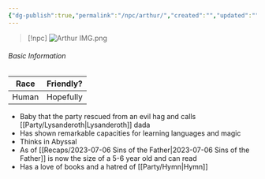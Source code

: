 ```yaml
---
{"dg-publish":true,"permalink":"/npc/arthur/","created":"","updated":""}
---
```




> [!npc]
> ![Arthur IMG.png](/img/user/z_Assets/Arthur%20IMG.png)
> 

###### Basic Information
|   **Race**    | **Friendly?** |
|:--------------:|:-------------:|
|     Human      |   Hopefully   |


- Baby that the party rescued from an evil hag and calls [[Party/Lysanderoth\|Lysanderoth]] dada
- Has shown remarkable capacities for learning languages and magic 
- Thinks in Abyssal
- As of [[Recaps/2023-07-06 Sins of the Father\|2023-07-06 Sins of the Father]] is now the size of a 5-6 year old and can read
- Has a love of books and a hatred of [[Party/Hymn\|Hymn]] 

